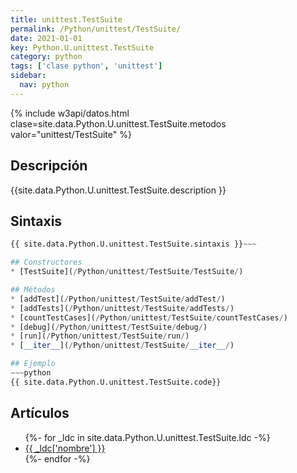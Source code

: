 ```yaml
---
title: unittest.TestSuite
permalink: /Python/unittest/TestSuite/
date: 2021-01-01
key: Python.U.unittest.TestSuite
category: python
tags: ['clase python', 'unittest']
sidebar: 
  nav: python
---
```


{% include w3api/datos.html clase=site.data.Python.U.unittest.TestSuite.metodos valor="unittest/TestSuite" %}

## Descripción
{{site.data.Python.U.unittest.TestSuite.description }}

## Sintaxis
~~~python
{{ site.data.Python.U.unittest.TestSuite.sintaxis }}~~~

## Constructores
* [TestSuite](/Python/unittest/TestSuite/TestSuite/)

## Métodos
* [addTest](/Python/unittest/TestSuite/addTest/)
* [addTests](/Python/unittest/TestSuite/addTests/)
* [countTestCases](/Python/unittest/TestSuite/countTestCases/)
* [debug](/Python/unittest/TestSuite/debug/)
* [run](/Python/unittest/TestSuite/run/)
* [__iter__](/Python/unittest/TestSuite/__iter__/)

## Ejemplo
~~~python
{{ site.data.Python.U.unittest.TestSuite.code}}
~~~

## Artículos
<ul>
{%- for _ldc in site.data.Python.U.unittest.TestSuite.ldc -%}
   <li>
       <a href="{{_ldc['url'] }}">{{ _ldc['nombre'] }}</a>
   </li>
{%- endfor -%}
</ul>
